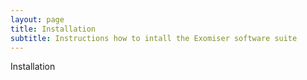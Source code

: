 ```yaml
---
layout: page
title: Installation
subtitle: Instructions how to intall the Exomiser software suite
---
```


Installation


